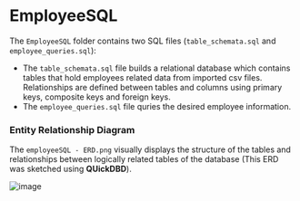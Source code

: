 # EmployeeSQL

The `EmployeeSQL` folder contains two SQL files (`table_schemata.sql` and `employee_queries.sql`): 
* The `table_schemata.sql` file builds a relational database which contains tables that hold employees related data from imported csv files. Relationships are defined between tables and columns using primary keys, composite keys and foreign keys.
* The `employee_queries.sql` file quries the desired employee information.

### Entity Relationship Diagram 
The `employeeSQL - ERD.png` visually displays the structure of the tables and relationships between logically related tables of the database (This ERD was sketched using **QUickDBD**).

  ![image](https://user-images.githubusercontent.com/120543690/221258872-25292974-b043-4787-a95f-f20a6ed7c42f.png)
